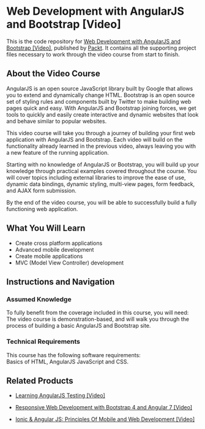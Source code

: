 # Web Development with AngularJS and Bootstrap [Video]
This is the code repository for [Web Development with AngularJS and Bootstrap [Video]](https://www.packtpub.com/web-development/web-development-angularjs-and-bootstrap-video?utm_source=github&utm_medium=repository&utm_campaign=9781784391508), published by [Packt](https://www.packtpub.com/?utm_source=github). It contains all the supporting project files necessary to work through the video course from start to finish.
## About the Video Course
AngularJS is an open source JavaScript library built by Google that allows you to extend and dynamically change HTML. Bootstrap is an open source set of styling rules and components built by Twitter to make building web pages quick and easy. With AngularJS and Bootstrap joining forces, we get tools to quickly and easily create interactive and dynamic websites that look and behave similar to popular websites.

This video course will take you through a journey of building your first web application with AngularJS and Bootstrap. Each video will build on the functionality already learned in the previous video, always leaving you with a new feature of the running application.

Starting with no knowledge of AngularJS or Bootstrap, you will build up your knowledge through practical examples covered throughout the course. You will cover topics including external libraries to improve the ease of use, dynamic data bindings, dynamic styling, multi-view pages, form feedback, and AJAX form submission.

By the end of the video course, you will be able to successfully build a fully functioning web application. 


<H2>What You Will Learn</H2>
<DIV class=book-info-will-learn-text>
<UL>
<LI>Create cross platform applications 
<LI>Advanced mobile development 
<LI>Create mobile applications 
<LI>MVC (Model View Controller) development </LI></UL></DIV>

## Instructions and Navigation
### Assumed Knowledge
To fully benefit from the coverage included in this course, you will need:<br/>
The video course is demonstration-based, and will walk you through the process of building a basic AngularJS and Bootstrap site.
### Technical Requirements
This course has the following software requirements:<br/>
Basics of HTML, AngularJS JavaScript and CSS.

## Related Products
* [Learning AngularJS Testing [Video]](https://www.packtpub.com/web-development/learning-angularjs-testing-video?utm_source=github&utm_medium=repository&utm_campaign=9781782174899)

* [Responsive Web Development with Bootstrap 4 and Angular 7 [Video]](https://www.packtpub.com/web-development/responsive-web-development-bootstrap-4-and-angular-7-video?utm_source=github&utm_medium=repository&utm_campaign=9781789615272)

* [Ionic & Angular JS: Principles Of Mobile and Web Development [Video]](https://www.packtpub.com/web-development/ionic-angular-js-principles-mobile-and-web-development-video?utm_source=github&utm_medium=repository&utm_campaign=9781788995047)

